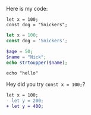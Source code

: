 Here is my code:

    let x = 100;
    const dog = "Snickers";

```js
let x = 100;
const dog = 'Snickers';
```

```php
$age = 50;
$name = "Nick";
echo strtoupper($name);
```

```
echo "hello"
```

Hey did you try `const x = 100;`?

```diff
let x = 100;
- let y = 200;
+ let y = 400;
```
